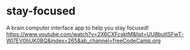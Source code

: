 # stay-focused
A brain computer interface app to help you stay focused!
https://www.youtube.com/watch?v=2X6CXFcsktM&list=UU8butISFwT-Wl7EV0hUK0BQ&index=265&ab_channel=freeCodeCamp.org
